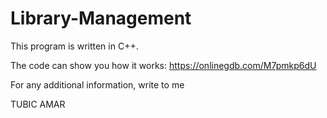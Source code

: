 # Library-Management

This program is written in C++.

The code can show you how it works: https://onlinegdb.com/M7pmkp6dU

For any additional information, write to me

TUBIC AMAR
